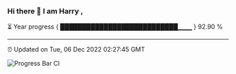 ### Hi there 👋 I am Harry , 

⏳ Year progress { ███████████████████████████▁▁▁ } 92.90 %

---

⏰ Updated on Tue, 06 Dec 2022 02:27:45 GMT

![Progress Bar CI](https://github.com/duykhang68/duykhang68/workflows/Progress%20Bar%20CI/badge.svg)
